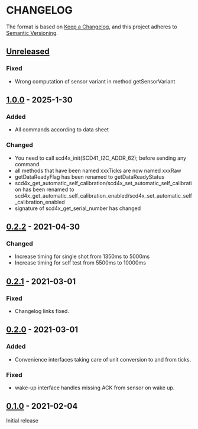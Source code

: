 # CHANGELOG

The format is based on [Keep a Changelog](https://keepachangelog.com/en/1.0.0/),
and this project adheres to [Semantic Versioning](https://semver.org/spec/v2.0.0.html).

## [Unreleased]

### Fixed

- Wrong computation of sensor variant in method getSensorVariant

## [1.0.0] - 2025-1-30

### Added
- All commands according to data sheet

### Changed
- You need to call scd4x_init(SCD41_I2C_ADDR_62); before sending any command
- all methods that have been named xxxTicks are now named xxxRaw
- getDataReadyFlag has been renamed to getDataReadyStatus
- scd4x_get_automatic_self_calibration/scd4x_set_automatic_self_calibration has been renamed to scd4x_get_automatic_self_calibration_enabled/scd4x_set_automatic_self_calibration_enabled
- signature of scd4x_get_serial_number has changed

## [0.2.2] - 2021-04-30

### Changed

* Increase timing for single shot from 1350ms to 5000ms
* Increase timing for self test from 5500ms to 10000ms


## [0.2.1] - 2021-03-01

### Fixed
- Changelog links fixed.

## [0.2.0] - 2021-03-01

### Added
- Convenience interfaces taking care of unit conversion to and from ticks.

### Fixed
- wake-up interface handles missing ACK from sensor on wake up.


## [0.1.0] - 2021-02-04

Initial release


[Unreleased]: https://github.com/Sensirion/raspberry-pi-i2c-scd4x/compare/1.0.0...HEAD
[1.0.0]: https://github.com/Sensirion/raspberry-pi-i2c-scd4x/compare/0.2.2...1.0.0
[0.2.2]: https://github.com/Sensirion/raspberry-pi-i2c-scd4x/compare/0.2.1...0.2.2
[0.2.1]: https://github.com/Sensirion/raspberry-pi-i2c-scd4x/compare/0.2.0...0.2.1
[0.2.0]: https://github.com/Sensirion/raspberry-pi-i2c-scd4x/compare/0.1.0...0.2.0
[0.1.0]: https://github.com/Sensirion/raspberry-pi-i2c-scd4x/releases/tag/0.1.0
